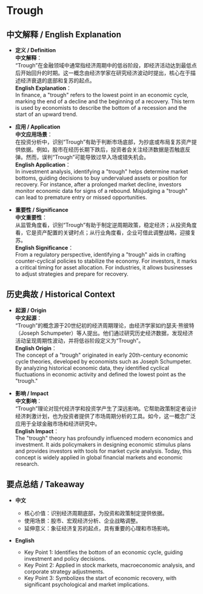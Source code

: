 # Trough

## 中文解释 / English Explanation

* **定义 / Definition**  
  **中文解释**：  
  “Trough”在金融领域中通常指经济周期中的低谷阶段，即经济活动达到最低点后开始回升的时期。这一概念由经济学家在研究经济波动时提出，核心在于描述经济衰退的底部和复苏的起点。  
  **English Explanation**：  
  In finance, a "trough" refers to the lowest point in an economic cycle, marking the end of a decline and the beginning of a recovery. This term is used by economists to describe the bottom of a recession and the start of an upward trend.

* **应用 / Application**  
  **中文应用场景**：  
  在投资分析中，识别“Trough”有助于判断市场底部，为抄底或布局复苏资产提供依据。例如，股市在经历长期下跌后，投资者会关注经济数据是否触底反弹。然而，误判“Trough”可能导致过早入场或错失机会。  
  **English Application**：  
  In investment analysis, identifying a "trough" helps determine market bottoms, guiding decisions to buy undervalued assets or position for recovery. For instance, after a prolonged market decline, investors monitor economic data for signs of a rebound. Misjudging a "trough" can lead to premature entry or missed opportunities.

* **重要性 / Significance**  
  **中文重要性**：  
  从监管角度看，识别“Trough”有助于制定逆周期政策，稳定经济；从投资角度看，它是资产配置的关键时点；从行业角度看，企业可借此调整战略，迎接复苏。  
  **English Significance**：  
  From a regulatory perspective, identifying a "trough" aids in crafting counter-cyclical policies to stabilize the economy. For investors, it marks a critical timing for asset allocation. For industries, it allows businesses to adjust strategies and prepare for recovery.

## 历史典故 / Historical Context

* **起源 / Origin**  
  **中文起源**：  
  “Trough”的概念源于20世纪初的经济周期理论，由经济学家如约瑟夫·熊彼特（Joseph Schumpeter）等人提出。他们通过研究历史经济数据，发现经济活动呈现周期性波动，并将低谷阶段定义为“Trough”。  
  **English Origin**：  
  The concept of a "trough" originated in early 20th-century economic cycle theories, developed by economists such as Joseph Schumpeter. By analyzing historical economic data, they identified cyclical fluctuations in economic activity and defined the lowest point as the "trough."

* **影响 / Impact**  
  **中文影响**：  
  “Trough”理论对现代经济学和投资学产生了深远影响。它帮助政策制定者设计经济刺激计划，也为投资者提供了市场周期分析的工具。如今，这一概念广泛应用于全球金融市场和经济研究中。  
  **English Impact**：  
  The "trough" theory has profoundly influenced modern economics and investment. It aids policymakers in designing economic stimulus plans and provides investors with tools for market cycle analysis. Today, this concept is widely applied in global financial markets and economic research.

## 要点总结 / Takeaway

* **中文**  
  - 核心价值：识别经济周期底部，为投资和政策制定提供依据。  
  - 使用场景：股市、宏观经济分析、企业战略调整。  
  - 延伸意义：象征经济复苏的起点，具有重要的心理和市场影响。

* **English**  
  - Key Point 1: Identifies the bottom of an economic cycle, guiding investment and policy decisions.  
  - Key Point 2: Applied in stock markets, macroeconomic analysis, and corporate strategy adjustments.  
  - Key Point 3: Symbolizes the start of economic recovery, with significant psychological and market implications.